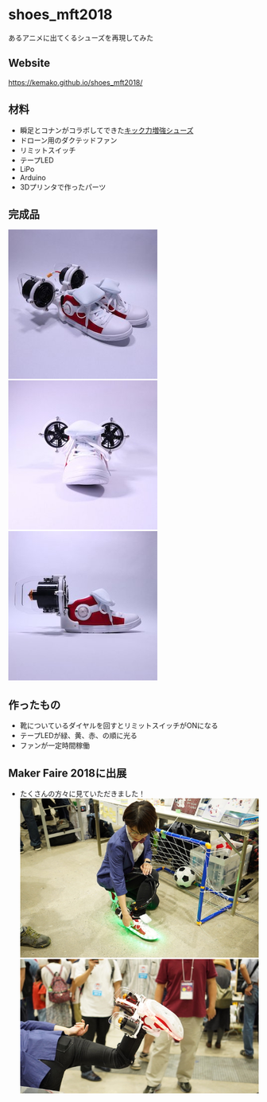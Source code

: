 # shoes_mft2018
あるアニメに出てくるシューズを再現してみた

## Website
https://kemako.github.io/shoes_mft2018/

## 材料
- 瞬足とコナンがコラボしてできた[キック力増強シューズ](http://www.chugai-contents.jp/p/conan.html)
- ドローン用のダクテッドファン
- リミットスイッチ
- テープLED
- LiPo
- Arduino
- 3Dプリンタで作ったパーツ

## 完成品
![シューズ](img/shoes.jpeg)
![シューズ](img/shoes_front.jpg)
![シューズ](img/shoes_side.jpg)

## 作ったもの
- 靴についているダイヤルを回すとリミットスイッチがONになる
- テープLEDが緑、黄、赤、の順に光る
- ファンが一定時間稼働

## Maker Faire 2018に出展
- たくさんの方々に見ていただきました！
![MFT2018_1](img/mft_1.JPG)
![MFT2018_2](img/mft_2.JPG)
